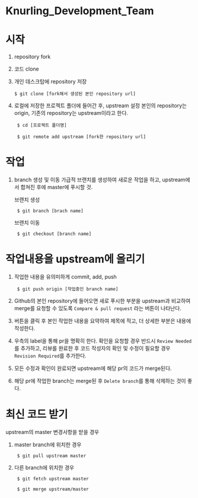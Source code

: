 # Knurling_Development_Team


# 시작
1. repository fork

1. 코드 clone

1. 개인 데스크탑에 repository 저장
       
       $ git clone [fork해서 생성된 본인 repository url]
       
1. 로컬에 저장한 프로젝트 폴더에 들어간 후, upstream 설정 
        본인의 repository는 origin, 기존의 repository는 upstream이라고 한다.
        
        $ cd [프로젝트 폴더명]
        
        $ git remote add upstream [fork한 repository url]
       
# 작업
1. branch 생성 및 이동
  가급적 브랜치를 생성하여 새로운 작업을 하고, upstream에서 합쳐진 후에 master에 푸시할 것.
  
    브랜치 생성
    
        $ git branch [brach name]
        
    브랜치 이동    
        
        $ git checkout [branch name]
        
# 작업내용을 upstream에 올리기 
1. 작업한 내용을 유의미하게 commit, add, push
        
        $ git push origin [작업중인 branch name]
        
1. Github의 본인 repository에 들어오면 새로 푸시한 부분을 upstream과 비교하여 merge를 요청할 수 있도록 `Compare & pull request` 라는 버튼이 나타난다.

1. 버튼을 클릭 후 본인 작업한 내용을 요약하여 제목에 적고, 더 상세한 부분은 내용에 작성한다.

1. 우측의 label을 통해 pr을 명확히 한다. 확인을 요청할 경우 반드시 `Review Needed`를 추가하고, 리뷰를 완료한 후 코드 작성자의 확인 및 수정이 필요할 경우 `Revision Required`를 추가한다.

1. 모든 수정과 확인이 완료되면 upstream에 해당 pr의 코드가 merge된다.

1. 해당 pr에 작업한 branch는 merge된 후 `Delete branch`를 통해 삭제하는 것이 좋다.

# 최신 코드 받기
upstream의 master 변경사항을 받을 경우

1. master branch에 위치한 경우
 
        $ git pull upstream master
        
1. 다른 branch에 위치한 경우

        $ git fetch upstream master
        
        $ git merge upstream/master
